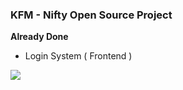<h3 title="hehehe"> KFM - Nifty Open Source Project</h3>

**Already Done**
- Login System ( Frontend )

<img src="https://i.ibb.co/NVWZcSN/WSAcsgo.png" align="left">
